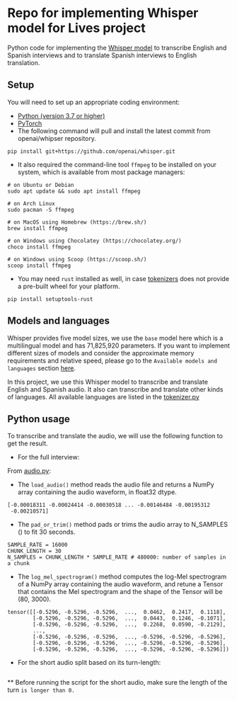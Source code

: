 # Repo for implementing Whisper model for Lives project 

Python code for implementing the [Whisper model](https://github.com/openai/whisper) to transcribe English and Spanish interviews and to translate Spanish interviews to English translation. 

## Setup 
You will need to set up an appropriate coding environment:

* [Python (version 3.7 or higher)](https://www.python.org/downloads/)
* [PyTorch](https://pytorch.org)
* The following command will pull and install the latest commit from openai/whipser repository.
```
pip install git+https://github.com/openai/whisper.git
```
* It also required the command-line tool ```ffmpeg``` to be installed on your system, which is available from most package managers:
```
# on Ubuntu or Debian
sudo apt update && sudo apt install ffmpeg

# on Arch Linux
sudo pacman -S ffmpeg

# on MacOS using Homebrew (https://brew.sh/)
brew install ffmpeg

# on Windows using Chocolatey (https://chocolatey.org/)
choco install ffmpeg

# on Windows using Scoop (https://scoop.sh/)
scoop install ffmpeg
```
* You may need ```rust``` installed as well, in case [tokenizers](https://pypi.org/project/tokenizers/) does not provide a pre-built wheel for your platform. 
```
pip install setuptools-rust
```
## Models and languages
Whisper provides five model sizes, we use the ```base``` model here which is a multilingual model and has 71,825,920 parameters. If you want to implement different sizes of models and consider the approximate memory requirements and relative speed, please go to the ```Available models and languages``` section [here](https://github.com/openai/whisper#readme).

In this project, we use this Whisper model to transcribe and translate English and Spanish audio. It also can transcribe and translate other kinds of languages. All available languages are listed in the [tokenizer.py](https://github.com/openai/whisper/blob/main/whisper/tokenizer.py)

## Python usage
To transcribe and translate the audio, we will use the following function to get the result. 

* For the full interview:

From [audio.py](https://github.com/openai/whisper/blob/main/whisper/audio.py):

* The ```load_audio()``` method reads the audio file and returns a NumPy array containing the audio waveform, in float32 dtype. 
```
[-0.00018311 -0.00024414 -0.00030518 ... -0.00146484 -0.00195312
 -0.00210571]
```

* The ```pad_or_trim()``` method pads or trims the audio array to N_SAMPLES () to fit 30 seconds.
```
SAMPLE_RATE = 16000
CHUNK_LENGTH = 30 
N_SAMPLES = CHUNK_LENGTH * SAMPLE_RATE # 480000: number of samples in a chunk
```

* The ```log_mel_spectrogram()``` method computes the log-Mel spectrogram of a NumPy array containing the audio waveform, and retune a Tensor that contains the Mel spectrogram and the shape of the Tensor will be (80, 3000). 
```
tensor([[-0.5296, -0.5296, -0.5296,  ...,  0.0462,  0.2417,  0.1118],
        [-0.5296, -0.5296, -0.5296,  ...,  0.0443,  0.1246, -0.1071],
        [-0.5296, -0.5296, -0.5296,  ...,  0.2268,  0.0590, -0.2129],
        ...,
        [-0.5296, -0.5296, -0.5296,  ..., -0.5296, -0.5296, -0.5296],
        [-0.5296, -0.5296, -0.5296,  ..., -0.5296, -0.5296, -0.5296],
        [-0.5296, -0.5296, -0.5296,  ..., -0.5296, -0.5296, -0.5296]])

```

* For the short audio split based on its turn-length:
```

```
** Before running the script for the short audio, make sure the length of the turn ``` is longer than 0. ```




